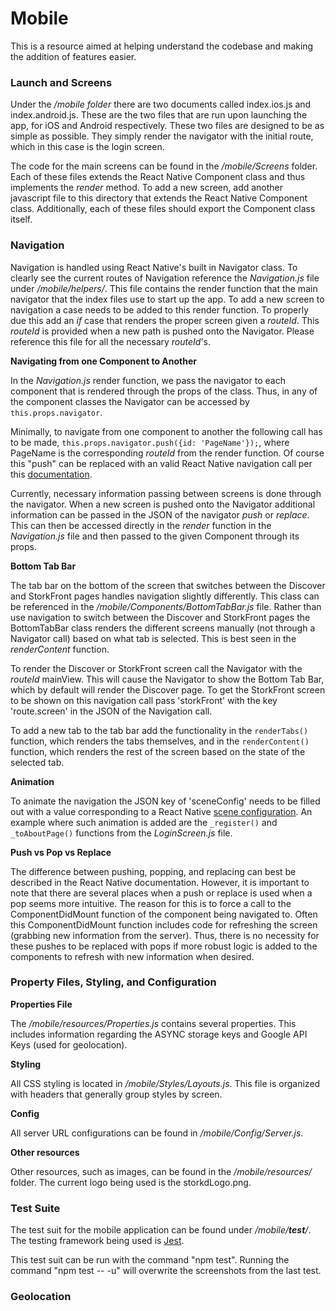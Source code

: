 # Mobile

This is a resource aimed at helping understand the codebase and making the addition of features easier.

### Launch and Screens

Under the */mobile folder* there are two documents called index.ios.js and index.android.js.  These are the two files that are run upon launching the app, for iOS and Android respectively.  These two files are designed to be as simple as possible.  They simply render the navigator with the initial route, which in this case is the login screen.

The code for the main screens can be found in the */mobile/Screens* folder.  Each of these files extends the React Native Component class and thus implements the *render* method. To add a new screen, add another javascript file to this directory that extends the React Native Component class.  Additionally, each of these files should export the Component class itself.  

### Navigation

Navigation is handled using React Native's built in Navigator class.  To clearly see the current routes of Navigation reference the *Navigation.js* file under */mobile/helpers/*.  This file contains the render function that the main navigator that the index files use to start up the app.  To add a new screen to navigation a case needs to be added to this render function.  To properly due this add an *if* case that renders the proper screen given a *routeId*.  This *routeId* is provided when a new path is pushed onto the Navigator.  Please reference this file for all the necessary *routeId*'s.

**Navigating from one Component to Another**

In the *Navigation.js* render function, we pass the navigator to each component that is rendered through the props of the class.  Thus, in any of the component classes the Navigator can be accessed by `this.props.navigator`.

Minimally, to navigate from one component to another the following call has to be made, `this.props.navigator.push({id: 'PageName'});`, where PageName is the corresponding *routeId* from the render function.  Of course this "push" can be replaced with an valid React Native navigation call per this [documentation](https://facebook.github.io/react-native/docs/navigator.html).

Currently, necessary information passing between screens is done through the navigator.  When a new screen is pushed onto the Navigator additional information can be passed in the JSON of the navigator *push* or *replace*.  This can then be accessed directly in the *render* function in the *Navigation.js* file and then passed to the given Component through its props.  

**Bottom Tab Bar**

The tab bar on the bottom of the screen that switches between the Discover and StorkFront pages handles navigation slightly differently.  This class can be referenced in the */mobile/Components/BottomTabBar.js* file.  Rather than use navigation to switch between the Discover and StorkFront pages the BottomTabBar class renders the different screens manually (not through a Navigator call) based on what tab is selected.  This is best seen in the *renderContent* function.  

To render the Discover or StorkFront screen call the Navigator with the *routeId* mainView.  This will cause the Navigator to show the Bottom Tab Bar, which by default will render the Discover page.  To get the StorkFront screen to be shown on this navigation call pass 'storkFront' with the key 'route.screen' in the JSON of the Navigation call.

To add a new tab to the tab bar add the functionality in the `renderTabs()` function, which renders the tabs themselves, and in the `renderContent()` function, which renders the rest of the screen based on the state of the selected tab.

**Animation**

To animate the navigation the JSON key of 'sceneConfig' needs to be filled out with a value corresponding to a React Native [scene configuration](https://facebook.github.io/react-native/docs/navigator.html).  An example where such animation is added are the `_register()` and `_toAboutPage()` functions from the *LoginScreen.js* file.

**Push vs Pop vs Replace**

The difference between pushing, popping, and replacing can best be described in the React Native documentation. However, it is important to note that there are several places when a push or replace is used when a pop seems more intuitive.  The reason for this is to force a call to the ComponentDidMount function of the component being navigated to.  Often this ComponentDidMount function includes code for refreshing the screen (grabbing new information from the server).  Thus, there is no necessity for these pushes to be replaced with pops if more robust logic is added to the components to refresh with new information when desired.

### Property Files, Styling, and Configuration

**Properties File**

The */mobile/resources/Properties.js* contains several properties.  This includes information regarding the ASYNC storage keys and Google API Keys (used for geolocation).

**Styling**

All CSS styling is located in */mobile/Styles/Layouts.js*.  This file is organized with headers that generally group styles by screen.

**Config**

All server URL configurations can be found in */mobile/Config/Server.js*.

**Other resources**

Other resources, such as images, can be found in the */mobile/resources/* folder. The current logo being used is the storkdLogo.png.

### Test Suite

The test suit for the mobile application can be found under  */mobile/__test__/*.  The testing framework being used is [Jest](https://facebook.github.io/jest/docs/tutorial-react-native.html).

This test suit can be run with the command "npm test".  Running the command "npm test -- -u" will overwrite the screenshots from the last test.

### Geolocation
